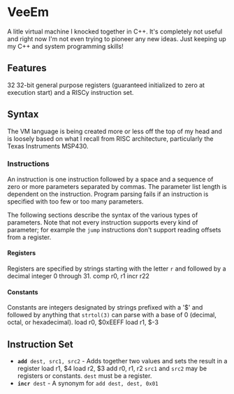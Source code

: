 # VeeEm
A litle virtual machine I knocked together in C++. It's completely not useful and right now I'm not even trying to pioneer any new ideas. Just keeping up my C++ and system programming skills!

## Features
32 32-bit general purpose registers (guaranteed initialized to zero at execution start) and a RISCy instruction set.

## Syntax
The VM language is being created more or less off the top of my head and is loosely based on what I recall from RISC architecture, particularly the Texas Instruments MSP430.

### Instructions
An instruction is one instruction followed by a space and a sequence of zero or more parameters separated by commas. The parameter list length is dependent on the instruction. Program parsing fails if an instruction is specified with too few or too many parameters.  
  
The following sections describe the syntax of the various types of parameters. Note that not every instruction supports every kind of parameter; for example the `jump` instructions don't support reading offsets from a register.

#### Registers
Registers are specified by strings starting with the letter `r` and followed by a decimal integer 0 through 31.
    comp r0, r1
    incr r22

#### Constants
Constants are integers designated by strings prefixed with a '$' and followed by anything that `strtol(3)` can parse with a base of 0 (decimal, octal, or hexadecimal).
    load r0, $0xEEFF
    load r1, $-3

## Instruction Set
*   **`add`**` dest, src1, src2` - Adds together two values and sets the result in a register
        load r1, $4
        load r2, $3
        add r0, r1, r2
    `src1` and `src2` may be registers or constants. `dest` must be a register.
*   **`incr`**` dest` - A synonym for `add dest, dest, 0x01`
